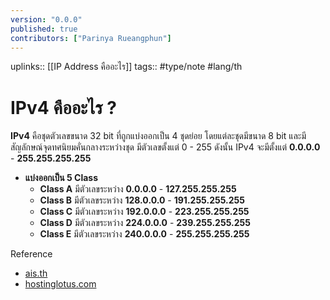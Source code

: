 ```yaml
---
version: "0.0.0"
published: true
contributors: ["Parinya Rueangphun"]
---
```

uplinks:: [[IP Address คืออะไร]]
tags:: #type/note #lang/th 
# IPv4 คืออะไร ?
**IPv4** คือชุดตัวเลขขนาด 32 bit ที่ถูกแบ่งออกเป็น 4 ชุดย่อย โดยแต่ละชุดมีขนาด 8 bit และมีสัญลักษณ์จุดทศนิยมคั่นกลางระหว่างชุด มีตัวเลขตั้งแต่ 0 - 255 ดังนั้น IPv4 จะมีตั้งแต่ **0.0.0.0** - **255.255.255.255**

- **แบ่งออกเป็น 5 Class**
	- **Class A** มีตัวเลขระหว่าง **0.0.0.0** - **127.255.255.255**
	- **Class B** มีตัวเลขระหว่าง **128.0.0.0** - **191.255.255.255**
	- **Class C** มีตัวเลขระหว่าง **192.0.0.0** - **223.255.255.255**
	- **Class D** มีตัวเลขระหว่าง **224.0.0.0** - **239.255.255.255**
	- **Class E** มีตัวเลขระหว่าง **240.0.0.0** - **255.255.255.255**

Reference
- [ais.th](https://www.ais.th/fibre/support_infoNet.html?slide=1#:~:text=IPv4%20%E0%B8%84%E0%B8%B7%E0%B8%AD%E0%B8%8A%E0%B8%B8%E0%B8%94%E0%B8%95%E0%B8%B1%E0%B8%A7%E0%B9%80%E0%B8%A5%E0%B8%82%2032,%E0%B8%A1%E0%B8%B5%E0%B8%81%E0%B8%B2%E0%B8%A3%E0%B8%81%E0%B8%B3%E0%B8%AB%E0%B8%99%E0%B8%94%E0%B8%AB%E0%B8%A1%E0%B8%B2%E0%B8%A2%E0%B9%80%E0%B8%A5%E0%B8%82%20IP)
- [hostinglotus.com](https://www.hostinglotus.com/blog/2019/12/16/ip-address-%E0%B8%84%E0%B8%B7%E0%B8%AD%E0%B8%AD%E0%B8%B0%E0%B9%84%E0%B8%A3/)